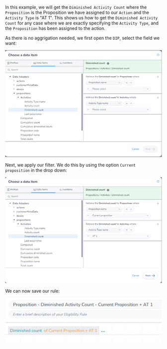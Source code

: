 In this example, we will get the `Diminished Activity Count` where the `Proposition` is the Proposition we have assigned to our `Action` and the `Activity Type` is "AT 1". This shows us how to get the `Diminished Activity Count` for any case where we are exactly specifying the `Activity Type`, and the `Proposition` has been assigned to the action.

As there is no aggrigation needed, we first open the `DIP`, select the field we want:

![](interest-diminished_activity_count-single_activity-current_proposition-one-1.png)

Next, we apply our filter. We do this by using the option `Current proposition` in the drop down:

![](interest-diminished_activity_count-single_activity-current_proposition-one-2.png)

We can now save our rule:

![](interest-diminished_activity_count-single_activity-current_proposition-one-3.png)